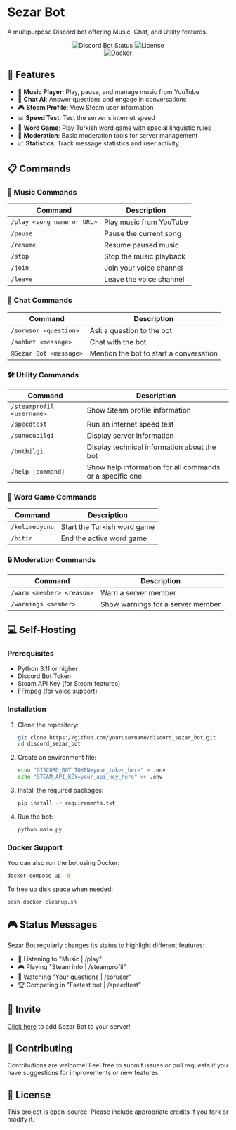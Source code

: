 # Sezar Bot

A multipurpose Discord bot offering Music, Chat, and Utility features.

<div align="center">

![Discord Bot Status](https://img.shields.io/badge/status-online-brightgreen)
![License](https://img.shields.io/badge/license-MIT-green)  
![Docker](https://img.shields.io/badge/docker-supported-blue)

</div>

## 🌟 Features

- 🎵 **Music Player**: Play, pause, and manage music from YouTube
- 💬 **Chat AI**: Answer questions and engage in conversations
- 🎮 **Steam Profile**: View Steam user information
- 📊 **Speed Test**: Test the server's internet speed
- 🎲 **Word Game**: Play Turkish word game with special linguistic rules
- 🔧 **Moderation**: Basic moderation tools for server management
- 📈 **Statistics**: Track message statistics and user activity

## 📋 Commands

### 🎵 Music Commands
| Command | Description |
|---------|-------------|
| `/play <song name or URL>` | Play music from YouTube |
| `/pause` | Pause the current song |
| `/resume` | Resume paused music |
| `/stop` | Stop the music playback |
| `/join` | Join your voice channel |
| `/leave` | Leave the voice channel |

### 💬 Chat Commands
| Command | Description |
|---------|-------------|
| `/sorusor <question>` | Ask a question to the bot |
| `/sohbet <message>` | Chat with the bot |
| `@Sezar Bot <message>` | Mention the bot to start a conversation |

### 🛠️ Utility Commands
| Command | Description |
|---------|-------------|
| `/steamprofil <username>` | Show Steam profile information |
| `/speedtest` | Run an internet speed test |
| `/sunucubilgi` | Display server information |
| `/botbilgi` | Display technical information about the bot |
| `/help [command]` | Show help information for all commands or a specific one |

### 🎲 Word Game Commands
| Command | Description |
|---------|-------------|
| `/kelimeoyunu` | Start the Turkish word game |
| `/bitir` | End the active word game |

### 🔒 Moderation Commands
| Command | Description |
|---------|-------------|
| `/warn <member> <reason>` | Warn a server member |
| `/warnings <member>` | Show warnings for a server member |

## 💻 Self-Hosting

### Prerequisites
- Python 3.11 or higher
- Discord Bot Token
- Steam API Key (for Steam features)
- FFmpeg (for voice support)

### Installation

1. Clone the repository:
   ```bash
   git clone https://github.com/yourusername/discord_sezar_bot.git
   cd discord_sezar_bot
   ```

2. Create an environment file:
   ```bash
   echo "DISCORD_BOT_TOKEN=your_token_here" > .env
   echo "STEAM_API_KEY=your_api_key_here" >> .env
   ```

3. Install the required packages:
   ```bash
   pip install -r requirements.txt
   ```

4. Run the bot:
   ```bash
   python main.py
   ```

### Docker Support

You can also run the bot using Docker:

```bash
docker-compose up -d
```

To free up disk space when needed:
```bash
bash docker-cleanup.sh
```

## 🎮 Status Messages

Sezar Bot regularly changes its status to highlight different features:
- 🎵 Listening to "Music | /play"
- 🎮 Playing "Steam info | /steamprofil"
- 👀 Watching "Your questions | /sorusor"
- 🏆 Competing in "Fastest bot | /speedtest"

## 🔗 Invite

[Click here](https://discord.com/oauth2/authorize?client_id=1372553389539328151) to add Sezar Bot to your server!

## 🤝 Contributing

Contributions are welcome! Feel free to submit issues or pull requests if you have suggestions for improvements or new features.

## 📜 License

This project is open-source. Please include appropriate credits if you fork or modify it.